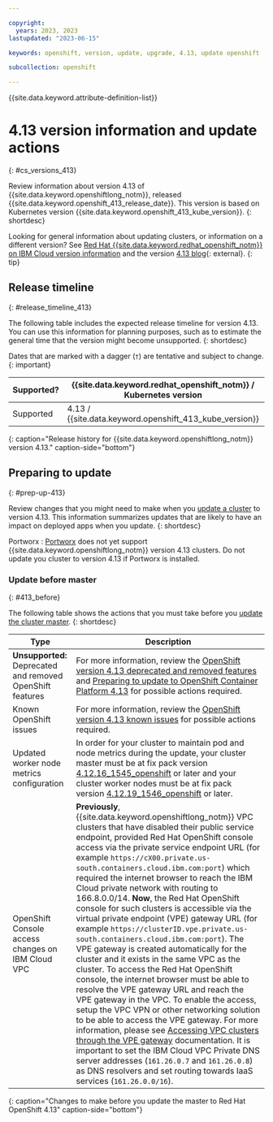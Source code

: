 ```yaml
---

copyright:
  years: 2023, 2023
lastupdated: "2023-06-15"

keywords: openshift, version, update, upgrade, 4.13, update openshift

subcollection: openshift

---
```


{{site.data.keyword.attribute-definition-list}}





# 4.13 version information and update actions
{: #cs_versions_413}

Review information about version 4.13 of {{site.data.keyword.openshiftlong_notm}}, released {{site.data.keyword.openshift_413_release_date}}. This version is based on Kubernetes version {{site.data.keyword.openshift_413_kube_version}}. 
{: shortdesc}

Looking for general information about updating clusters, or information on a different version? See [Red Hat {{site.data.keyword.redhat_openshift_notm}} on IBM Cloud version information](/docs/openshift?topic=openshift-openshift_versions) and the version [4.13 blog](https://cloud.redhat.com/blog/whats-new-in-red-hat-openshift-4.13-blog){: external}.
{: tip}



## Release timeline 
{: #release_timeline_413}

The following table includes the expected release timeline for version 4.13. You can use this information for planning purposes, such as to estimate the general time that the version might become unsupported. 
{: shortdesc}

Dates that are marked with a dagger (`†`) are tentative and subject to change.
{: important}

| Supported? | {{site.data.keyword.redhat_openshift_notm}} / Kubernetes version | Release date | Unsupported date |
| --- | --- | --- | --- |
| Supported | 4.13 / {{site.data.keyword.openshift_413_kube_version}} | {{site.data.keyword.openshift_413_release_date}} | {{site.data.keyword.openshift_413_unsupported_date}}`†` |
{: caption="Release history for {{site.data.keyword.openshiftlong_notm}} version 4.13." caption-side="bottom"}

## Preparing to update
{: #prep-up-413}

Review changes that you might need to make when you [update a cluster](/docs/openshift?topic=openshift-update) to version 4.13. This information summarizes updates that are likely to have an impact on deployed apps when you update.
{: shortdesc}

Portworx
:   [Portworx](/docs/openshift?topic=openshift-storage_portworx_about) does not yet support {{site.data.keyword.openshiftlong_notm}} version 4.13 clusters. Do not update you cluster to version 4.13 if Portworx is installed.



### Update before master
{: #413_before}

The following table shows the actions that you must take before you [update the cluster master](/docs/openshift?topic=openshift-update#master).
{: shortdesc}

| Type | Description |
| --- | --- |
| **Unsupported:** Deprecated and removed OpenShift features | For more information, review the [OpenShift version 4.13 deprecated and removed features](https://docs.openshift.com/container-platform/4.13/release_notes/ocp-4-13-release-notes.html#ocp-4-13-deprecated-removed-features) and [Preparing to update to OpenShift Container Platform 4.13](https://docs.openshift.com/container-platform/4.13/updating/updating-cluster-prepare.html#updating-cluster-prepare) for possible actions required. |
| Known OpenShift issues | For more information, review the [OpenShift version 4.13 known issues](https://docs.openshift.com/container-platform/4.13/release_notes/ocp-4-13-release-notes.html#ocp-4-13-known-issues) for possible actions required. |
| Updated worker node metrics configuration | In order for your cluster to maintain pod and node metrics during the update, your cluster master must be at fix pack version [4.12.16_1545_openshift](/docs/openshift?topic=openshift-openshift_changelog_412&interface=ui#41216_1545_openshift_M) or later and your cluster worker nodes must be at fix pack version [4.12.19_1546_openshift](/docs/openshift?topic=openshift-openshift_changelog_412&interface=ui#41219_1546_openshift_W) or later. |
| OpenShift Console access changes on IBM Cloud VPC | **Previously**, {{site.data.keyword.openshiftlong_notm}} VPC clusters that have disabled their public service endpoint, provided Red Hat OpenShift console access via the private service endpoint URL (for example `https://cX00.private.us-south.containers.cloud.ibm.com:port`) which required the internet browser to reach the IBM Cloud private network with routing to 166.8.0.0/14. **Now**, the Red Hat OpenShift console for such clusters is accessible via the virtual private endpoint (VPE) gateway URL (for example `https://clusterID.vpe.private.us-south.containers.cloud.ibm.com:port`). The VPE gateway is created automatically for the cluster and it exists in the same VPC as the cluster. To access the Red Hat OpenShift console, the internet browser must be able to resolve the VPE gateway URL and reach the VPE gateway in the VPC. To enable the access, setup the VPC VPN or other networking solution to be able to access the VPE gateway. For more information, please see [Accessing VPC clusters through the VPE gateway](/docs/containers?topic=containers-access_cluster#vpc_vpe) documentation. It is important to set the IBM Cloud VPC Private DNS server addresses (`161.26.0.7` and `161.26.0.8`) as DNS resolvers and set routing towards IaaS services (`161.26.0.0/16`). |
{: caption="Changes to make before you update the master to Red Hat OpenShift 4.13" caption-side="bottom"}




